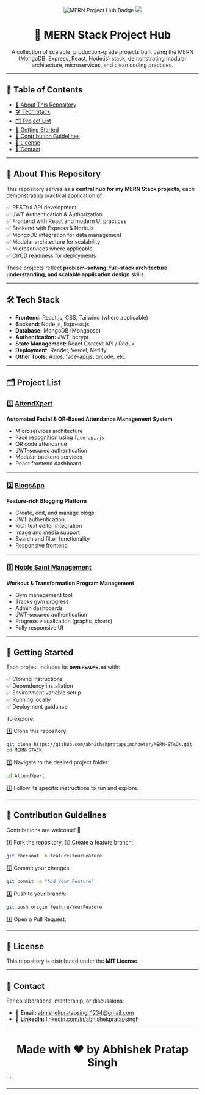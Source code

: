 
<p align="center">
  <img src="https://img.shields.io/badge/MERN-Project%20Hub-brightgreen" alt="MERN Project Hub Badge">
  <img src="https://img.shields.io/badge/Status-Active-blue">
</p>

<h1 align="center">🚀 MERN Stack Project Hub</h1>

<p align="center">
  A collection of scalable, production-grade projects built using the MERN (MongoDB, Express, React, Node.js) stack, demonstrating modular architecture, microservices, and clean coding practices.
</p>

---

## 📖 Table of Contents

- [🎯 About This Repository](#-about-this-repository)
- [🛠️ Tech Stack](#️-tech-stack)
- [🗂️ Project List](#️-project-list)
- [🚀 Getting Started](#-getting-started)
- [🤝 Contribution Guidelines](#-contribution-guidelines)
- [📜 License](#-license)
- [📩 Contact](#-contact)

---

## 🎯 About This Repository

This repository serves as a **central hub for my MERN Stack projects**, each demonstrating practical application of:

✅ RESTful API development  
✅ JWT Authentication & Authorization  
✅ Frontend with React and modern UI practices  
✅ Backend with Express & Node.js  
✅ MongoDB integration for data management  
✅ Modular architecture for scalability  
✅ Microservices where applicable  
✅ CI/CD readiness for deployments

These projects reflect **problem-solving, full-stack architecture understanding, and scalable application design** skills.

---

## 🛠️ Tech Stack

- **Frontend:** React.js, CSS, Tailwind (where applicable)
- **Backend:** Node.js, Express.js
- **Database:** MongoDB (Mongoose)
- **Authentication:** JWT, bcrypt
- **State Management:** React Context API / Redux
- **Deployment:** Render, Vercel, Netlify
- **Other Tools:** Axios, face-api.js, qrcode, etc.

---

## 🗂️ Project List

### 1️⃣ [AttendXpert](https://github.com/abhishekpratapsinghbeter/AttendXpert)

**Automated Facial & QR-Based Attendance Management System**

- Microservices architecture
- Face recognition using `face-api.js`
- QR code attendance
- JWT-secured authentication
- Modular backend services
- React frontend dashboard

---

### 2️⃣ [BlogsApp](https://github.com/abhishekpratapsinghbeter/BlogsApp)

**Feature-rich Blogging Platform**

- Create, edit, and manage blogs
- JWT authentication
- Rich text editor integration
- Image and media support
- Search and filter functionality
- Responsive frontend

---

### 3️⃣ [Noble Saint Management](https://github.com/abhishekpratapsinghbeter/MERN-Stack/tree/main/Noble-saint-management)

**Workout & Transformation Program Management**

- Gym management tool
- Tracks gym progress
- Admin  dashboards
- JWT-secured authentication
- Progress visualization (graphs, charts)
- Fully responsive UI

---

## 🚀 Getting Started

Each project includes its **own `README.md`** with:

✅ Cloning instructions  
✅ Dependency installation  
✅ Environment variable setup  
✅ Running locally  
✅ Deployment guidance

To explore:

1️⃣ Clone this repository:
```bash
git clone https://github.com/abhishekpratapsinghbeter/MERN-STACK.git
cd MERN-STACK
````

2️⃣ Navigate to the desired project folder:

```bash
cd AttendXpert
```

3️⃣ Follow its specific instructions to run and explore.

---

## 🤝 Contribution Guidelines

Contributions are welcome! 🚀

1️⃣ Fork the repository.
2️⃣ Create a feature branch:

```bash
git checkout -b feature/YourFeature
```

3️⃣ Commit your changes:

```bash
git commit -m "Add Your Feature"
```

4️⃣ Push to your branch:

```bash
git push origin feature/YourFeature
```

5️⃣ Open a Pull Request.

---

## 📜 License

This repository is distributed under the **MIT License**.

---

## 📩 Contact

For collaborations, mentorship, or discussions:

* 📧 **Email:** [abhishekpratapsingh1234@gmail.com](mailto:abhishekpratapsingh1234@gmail.com)
* 🔗 **LinkedIn:** [linkedin.com/in/abhishekpratapsingh](https://www.linkedin.com/in/abhishek-pratap-singh-88523a207/)

---

<h1 align="center">
  Made with ❤️ by <b>Abhishek Pratap Singh</b>
</h1>
```

---

